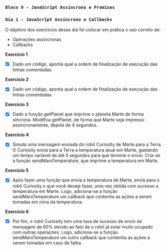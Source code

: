 ### `Bloco 9 - JavaScript Assíncrono e Promises`
### `Dia 1 - JavaScript Assíncrono e Callbacks`

O objetivo dos exercícios desse dia foi colocar em prática o uso correto de:
  - Operações assíncronas
  - Callbacks

**Exercício 1**
- [x] Dado um código, aponta qual a ordem de finalização de execução das linhas comentadas.

**Exercício 2**
- [x] Dado um código, aponta qual a ordem de finalização de execução das linhas comentadas.

**Exercício 3**
- [x] Dado a função getPlanet que imprime o planeta Marte de forma síncrona. Modifica getPlanet, de forma que Marte seja impresso assincronamente, depois de 4 segundos.

**Exercício 4**
- [x] Simula uma mensagem enviada do robô Curiosity de Marte para a Terra. O Curiosity envia para a Terra a temperatura atual em Marte, gastando um tempo variável de até 5 segundos para que termine o envio. Cria-se a função sendMarsTemperature, que imprime a temperatura em Marte.

**Exercício 5**
- [x] Após fazer uma função que envia a temperatura de Marte, envia para o robô Curiosity o que você deseja fazer, uma vez obtida com sucesso a temperatura em Marte. Logo, adiciona-se a função sendMarsTemperature um callback que contenha as ações a serem tomadas em cima da temperatura.

**Exercício 6**
- [x] Por fim, o robô Curiosity tem uma taxa de sucesso de envio de mensagem de 60% devido ao fato de o robô já estar muito ocupado com outras operações. Logo, adiciona-se a função sendMarsTemperature um outro callback que contenha as ações a serem tomadas em caso de falha.
